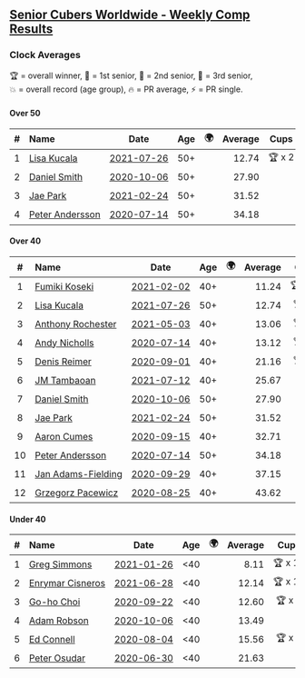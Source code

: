 <style>table {white-space: nowrap;}</style>
<link rel="stylesheet" type="text/css" href="/scw-comp/css/flags.css" />

## [Senior Cubers Worldwide - Weekly Comp Results](/scw-comp/results/)
### Clock Averages

<span style="white-space: nowrap;">🏆 = overall winner</span>, <span style="white-space: nowrap;">🥇 = 1st senior</span>, <span style="white-space: nowrap;">🥈 = 2nd senior</span>, <span style="white-space: nowrap;">🥉 = 3rd senior</span>, <span style="white-space: nowrap;">💥 = overall record (age group)</span>, <span style="white-space: nowrap;">🔥 = PR average</span>, <span style="white-space: nowrap;">⚡ = PR single</span>.

#### Over 50

| # | Name | Date | Age | 🌍 | Average | Cups | Medals | Achievements | Video |
| :--: | :-- | :--: | :--: | :--: | --: | :--: | :-- | :-- | :-- |
| 1 | [Lisa Kucala](../../persons/lisa_kucala/clock.md) | [2021-07-26](../../results/2021-07-26/clock.md) | 50+ | <i class="flag flag-US" /> | 12.74 | 🏆 x 2 | 🥇 x 9, 🥈 x 17, 🥉 x 3 | 💥 x 19, 🔥 x 12, ⚡ x 16 | [Desktop](https://www.facebook.com/events/5895704557137692/permalink/5935724329802381) / [Mobile](https://m.facebook.com/events/5895704557137692?view=permalink&id=5935724329802381) |
| 2 | [Daniel Smith](../../persons/daniel_smith/clock.md) | [2020-10-06](../../results/2020-10-06/clock.md) | 50+ | <i class="flag flag-US" /> | 27.90 |  | 🥈 x 1, 🥉 x 3 | 🔥 x 2, ⚡ x 2 | [Desktop](https://www.facebook.com/events/365989921479949/permalink/371466237598984) / [Mobile](https://m.facebook.com/events/365989921479949?view=permalink&id=371466237598984) |
| 3 | [Jae Park](../../persons/jae_park/clock.md) | [2021-02-24](../../results/2021-02-24/clock.md) | 50+ | <i class="flag flag-US" /> | 31.52 |  | 🥈 x 4, 🥉 x 6 | 🔥 x 7, ⚡ x 7 | [Desktop](https://www.facebook.com/events/699856724029067/permalink/704607613553978) / [Mobile](https://m.facebook.com/events/699856724029067?view=permalink&id=704607613553978) |
| 4 | [Peter Andersson](../../persons/peter_andersson/clock.md) | [2020-07-14](../../results/2020-07-14/clock.md) | 50+ | <i class="flag flag-SE" /> | 34.18 |  | 🥈 x 1 | 🔥 x 1, ⚡ x 1 | [Desktop](https://www.facebook.com/events/413064016333950/permalink/416535092653509) / [Mobile](https://m.facebook.com/events/413064016333950?view=permalink&id=416535092653509) |

#### Over 40

| # | Name | Date | Age | 🌍 | Average | Cups | Medals | Achievements | Video |
| :--: | :-- | :--: | :--: | :--: | --: | :--: | :-- | :-- | :-- |
| 1 | [Fumiki Koseki](../../persons/fumiki_koseki/clock.md) | [2021-02-02](../../results/2021-02-02/clock.md) | 40+ | <i class="flag flag-JP" /> | 11.24 | 🏆 x 10 | 🥇 x 24 | 💥 x 5, 🔥 x 6, ⚡ x 4 | [Desktop](https://www.facebook.com/events/706077650319450/permalink/709717623288786) / [Mobile](https://m.facebook.com/events/706077650319450?view=permalink&id=709717623288786) |
| 2 | [Lisa Kucala](../../persons/lisa_kucala/clock.md) | [2021-07-26](../../results/2021-07-26/clock.md) | 50+ | <i class="flag flag-US" /> | 12.74 | 🏆 x 2 | 🥇 x 9, 🥈 x 17, 🥉 x 3 | 💥 x 19, 🔥 x 12, ⚡ x 16 | [Desktop](https://www.facebook.com/events/5895704557137692/permalink/5935724329802381) / [Mobile](https://m.facebook.com/events/5895704557137692?view=permalink&id=5935724329802381) |
| 3 | [Anthony Rochester](../../persons/anthony_rochester/clock.md) | [2021-05-03](../../results/2021-05-03/clock.md) | 40+ | <i class="flag flag-AU" /> | 13.06 | 🏆 x 2 | 🥇 x 8, 🥈 x 8, 🥉 x 2 | 🔥 x 7, ⚡ x 12 | [Desktop](https://www.facebook.com/events/1091923434665777/permalink/1093289581195829) / [Mobile](https://m.facebook.com/events/1091923434665777?view=permalink&id=1093289581195829) |
| 4 | [Andy Nicholls](../../persons/andy_nicholls/clock.md) | [2020-07-14](../../results/2020-07-14/clock.md) | 40+ | <i class="flag flag-GB" /> | 13.12 | 🏆 x 4 | 🥇 x 4, 🥈 x 2 | 💥 x 4, 🔥 x 3, ⚡ x 2 | [Desktop](https://www.facebook.com/events/413064016333950/permalink/415320132775005) / [Mobile](https://m.facebook.com/events/413064016333950?view=permalink&id=415320132775005) |
| 5 | [Denis Reimer](../../persons/denis_reimer/clock.md) | [2020-09-01](../../results/2020-09-01/clock.md) | 40+ | <i class="flag flag-CA" /> | 21.16 | 🏆 x 1 | 🥇 x 2 | 🔥 x 2, ⚡ x 2 | [Desktop](https://www.facebook.com/denis.reimer.5473/videos/660175297927432) / [Mobile](https://m.facebook.com/denis.reimer.5473/videos/660175297927432) |
| 6 | [JM Tambaoan](../../persons/jm_tambaoan/clock.md) | [2021-07-12](../../results/2021-07-12/clock.md) | 40+ | <i class="flag flag-PH" /> | 25.67 |  | 🥈 x 6 | 🔥 x 2, ⚡ x 1 | [Desktop](https://www.facebook.com/events/853178815336395/permalink/861035237884086) / [Mobile](https://m.facebook.com/events/853178815336395?view=permalink&id=861035237884086) |
| 7 | [Daniel Smith](../../persons/daniel_smith/clock.md) | [2020-10-06](../../results/2020-10-06/clock.md) | 50+ | <i class="flag flag-US" /> | 27.90 |  | 🥈 x 1, 🥉 x 3 | 🔥 x 2, ⚡ x 2 | [Desktop](https://www.facebook.com/events/365989921479949/permalink/371466237598984) / [Mobile](https://m.facebook.com/events/365989921479949?view=permalink&id=371466237598984) |
| 8 | [Jae Park](../../persons/jae_park/clock.md) | [2021-02-24](../../results/2021-02-24/clock.md) | 50+ | <i class="flag flag-US" /> | 31.52 |  | 🥈 x 4, 🥉 x 6 | 🔥 x 7, ⚡ x 7 | [Desktop](https://www.facebook.com/events/699856724029067/permalink/704607613553978) / [Mobile](https://m.facebook.com/events/699856724029067?view=permalink&id=704607613553978) |
| 9 | [Aaron Cumes](../../persons/aaron_cumes/clock.md) | [2020-09-15](../../results/2020-09-15/clock.md) | 40+ | <i class="flag flag-GB" /> | 32.71 |  | 🥈 x 1, 🥉 x 1 | 🔥 x 3, ⚡ x 3 | [Desktop](https://www.facebook.com/events/681386202727964/permalink/683494675850450) / [Mobile](https://m.facebook.com/events/681386202727964?view=permalink&id=683494675850450) |
| 10 | [Peter Andersson](../../persons/peter_andersson/clock.md) | [2020-07-14](../../results/2020-07-14/clock.md) | 50+ | <i class="flag flag-SE" /> | 34.18 |  | 🥈 x 1 | 🔥 x 1, ⚡ x 1 | [Desktop](https://www.facebook.com/events/413064016333950/permalink/416535092653509) / [Mobile](https://m.facebook.com/events/413064016333950?view=permalink&id=416535092653509) |
| 11 | [Jan Adams-Fielding](../../persons/jan_adams_fielding/clock.md) | [2020-09-29](../../results/2020-09-29/clock.md) | 40+ | <i class="flag flag-GB" /> | 37.15 |  | 🥇 x 2, 🥈 x 1, 🥉 x 3 | 🔥 x 3, ⚡ x 3 | [Desktop](https://www.facebook.com/events/318437286122261/permalink/323510402281616) / [Mobile](https://m.facebook.com/events/318437286122261?view=permalink&id=323510402281616) |
| 12 | [Grzegorz Pacewicz](../../persons/grzegorz_pacewicz/clock.md) | [2020-08-25](../../results/2020-08-25/clock.md) | 40+ | <i class="flag flag-PL" /> | 43.62 |  | 🥉 x 1 | 🔥 x 1, ⚡ x 1 | [Desktop](https://www.facebook.com/events/335350317875490/permalink/340431677367354) / [Mobile](https://m.facebook.com/events/335350317875490?view=permalink&id=340431677367354) |

#### Under 40

| # | Name | Date | Age | 🌍 | Average | Cups | Medals | Achievements | Video |
| :--: | :-- | :--: | :--: | :--: | --: | :--: | :-- | :-- | :-- |
| 1 | [Greg Simmons](../../persons/greg_simmons/clock.md) | [2021-01-26](../../results/2021-01-26/clock.md) | <40 | <i class="flag flag-GB" /> | 8.11 | 🏆 x 13 |  | 💥 x 11, 🔥 x 9, ⚡ x 10 | [Desktop](https://www.facebook.com/events/1092517657841225/permalink/1096889500737374) / [Mobile](https://m.facebook.com/events/1092517657841225?view=permalink&id=1096889500737374) |
| 2 | [Enrymar Cisneros](../../persons/enrymar_cisneros/clock.md) | [2021-06-28](../../results/2021-06-28/clock.md) | <40 | <i class="flag flag-VE" /> | 12.14 | 🏆 x 10 |  | 🔥 x 7, ⚡ x 7 | [Desktop](https://www.facebook.com/events/2032757193542617/permalink/2043671732451163) / [Mobile](https://m.facebook.com/events/2032757193542617?view=permalink&id=2043671732451163) |
| 3 | [Go-ho Choi](../../persons/go_ho_choi/clock.md) | [2020-09-22](../../results/2020-09-22/clock.md) | <40 | <i class="flag flag-KR" /> | 12.60 | 🏆 x 1 |  | 💥 x 1, 🔥 x 1, ⚡ x 1 | [Desktop](https://www.facebook.com/events/361626694990606/permalink/364982414655034) / [Mobile](https://m.facebook.com/events/361626694990606?view=permalink&id=364982414655034) |
| 4 | [Adam Robson](../../persons/adam_robson/clock.md) | [2020-10-06](../../results/2020-10-06/clock.md) | <40 | <i class="flag flag-GB" /> | 13.49 |  |  | 🔥 x 5, ⚡ x 5 | [Desktop](https://www.facebook.com/100005428097972/videos/1485376744986581) / [Mobile](https://m.facebook.com/100005428097972/videos/1485376744986581) |
| 5 | [Ed Connell](../../persons/ed_connell/clock.md) | [2020-08-04](../../results/2020-08-04/clock.md) | <40 | <i class="flag flag-IE" /> | 15.56 | 🏆 x 6 |  | 🔥 x 6, ⚡ x 5 | [Desktop](https://www.facebook.com/events/1546469592197852/permalink/1550679618443516) / [Mobile](https://m.facebook.com/events/1546469592197852?view=permalink&id=1550679618443516) |
| 6 | [Peter Osudar](../../persons/peter_osudar/clock.md) | [2020-06-30](../../results/2020-06-30/clock.md) | <40 | <i class="flag flag-CA" /> | 21.63 |  |  | 🔥 x 1, ⚡ x 1 | [Desktop](https://www.facebook.com/events/1716512181834525/permalink/1716739918478418) / [Mobile](https://m.facebook.com/events/1716512181834525?view=permalink&id=1716739918478418) |


<!-- Global site tag (gtag.js) - Google Analytics -->
<script async src="https://www.googletagmanager.com/gtag/js?id=UA-86348435-3"></script>
<script>window.dataLayer = window.dataLayer || []; function gtag() {dataLayer.push(arguments);} gtag('js', new Date()); gtag('config', 'UA-86348435-3');</script>
